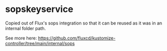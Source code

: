 # sopskeyservice

Copied out of Flux's sops integration so that it can be reused as it was in an internal folder path.

See more here: https://github.com/fluxcd/kustomize-controller/tree/main/internal/sops
